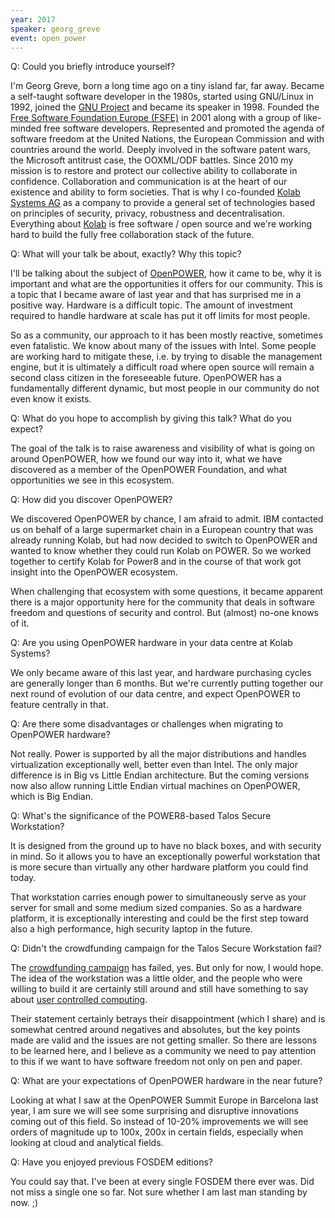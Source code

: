 ```yaml
---
year: 2017
speaker: georg_greve 
event: open_power
---
```


Q: Could you briefly introduce yourself?

I'm Georg Greve, born a long time ago on a tiny island far, far away. Became a
self-taught software developer in the 1980s, started using GNU/Linux in 1992,
joined the [GNU Project](https://www.gnu.org) and became its speaker in 1998. Founded the [Free Software Foundation Europe (FSFE)](https://fsfe.org) in 2001 along with a group of like-minded
free software developers. Represented and promoted the agenda of software
freedom at the United Nations, the European Commission and with countries around
the world. Deeply involved in the software patent wars, the Microsoft
antitrust case, the OOXML/ODF battles. Since 2010 my mission is to restore and
protect our collective ability to collaborate in confidence. Collaboration and
communication is at the heart of our existence and ability to form societies.
That is why I co-founded [Kolab Systems AG](https://kolabsystems.com/) as a company to provide a general
set of technologies based on principles of security, privacy, robustness and
decentralisation. Everything about [Kolab](https://www.kolab.org/) is free software / open source and
we're working hard to build the fully free collaboration stack of the future.

Q: What will your talk be about, exactly? Why this topic?

I'll be talking about the subject of [OpenPOWER](https://openpowerfoundation.org/), how it came to be, why it is
important and what are the opportunities it offers for our community. This is a
topic that I became aware of last year and that has surprised me in a positive
way. Hardware is a difficult topic. The amount of investment required to handle
hardware at scale has put it off limits for most people.

So as a community, our approach to it has been mostly reactive, sometimes even
fatalistic. We know about many of the issues with Intel. Some people are
working hard to mitigate these, i.e. by trying to disable the management
engine, but it is ultimately a difficult road where open source will remain a
second class citizen in the foreseeable future. OpenPOWER has a fundamentally
different dynamic, but most people in our community do not even know it exists.

Q: What do you hope to accomplish by giving this talk? What do you  expect?

The goal of the talk is to raise awareness and visibility of what is going on
around OpenPOWER, how we found our way into it, what we have discovered as a
member of the OpenPOWER Foundation, and what opportunities we see in this
ecosystem.

Q: How did you discover OpenPOWER?

We discovered OpenPOWER by chance, I am afraid to admit. IBM contacted us on
behalf of a large supermarket chain in a European country that was already
running Kolab, but had now decided to switch to OpenPOWER and wanted
to know whether they could run Kolab on POWER. So we worked together to
certify Kolab for Power8 and in the course of that work got insight into the
OpenPOWER ecosystem.

When challenging that ecosystem with some questions, it became apparent there
is a major opportunity here for the community that deals in software freedom
and questions of security and control. But (almost) no-one knows of it.

Q: Are you using OpenPOWER hardware in your data centre at Kolab Systems?

We only became aware of this last year, and hardware purchasing cycles are
generally longer than 6 months. But we're currently putting together our next
round of evolution of our data centre, and expect OpenPOWER to feature
centrally in that.

Q: Are there some disadvantages or challenges when migrating to OpenPOWER hardware?

Not really. Power is supported by all the major distributions and handles
virtualization exceptionally well, better even than Intel. The only major
difference is in Big vs Little Endian architecture. But the coming versions now
also allow running Little Endian virtual machines on OpenPOWER, which is Big Endian.

Q: What's the significance of the POWER8-based Talos Secure Workstation?

It is designed from the ground up to have no black boxes, and with security in
mind. So it allows you to have an exceptionally powerful workstation that is
more secure than virtually any other hardware platform you could find today.

That workstation carries enough power to simultaneously serve as your server
for small and some medium sized companies. So as a hardware platform, it is
exceptionally interesting and could be the first step toward also a high
performance, high security laptop in the future.

Q: Didn't the crowdfunding campaign for the Talos Secure Workstation fail?

The [crowdfunding campaign](https://www.crowdsupply.com/raptor-computing-systems/talos-secure-workstation) has failed, yes. But only for now, I would hope.
The idea of the workstation was a little older, and the people who were
willing to build it are certainly still around and still have something to say
about [user controlled computing](https://www.crowdsupply.com/raptor-computing-systems/talos-secure-workstation/updates/the-state-of-owner-controlled-computing-as-talos-winds-down).

Their statement certainly betrays their disappointment (which I share) and is
somewhat centred around negatives and absolutes, but the key points made are
valid and the issues are not getting smaller. So there are lessons to be
learned here, and I believe as a community we need to pay attention
to this if we want to have software freedom not only on pen and paper.

Q: What are your expectations of OpenPOWER hardware in the near future?

Looking at what I saw at the OpenPOWER Summit Europe in Barcelona last year, I
am sure we will see some surprising and disruptive innovations coming out of
this field. So instead of 10-20% improvements we will see orders of magnitude
up to 100x, 200x in certain fields, especially when looking at cloud and
analytical fields.

Q: Have you enjoyed previous FOSDEM editions?

You could say that. I've been at every single FOSDEM there ever was. Did not
miss a single one so far. Not sure whether I am last man standing by now. ;)

